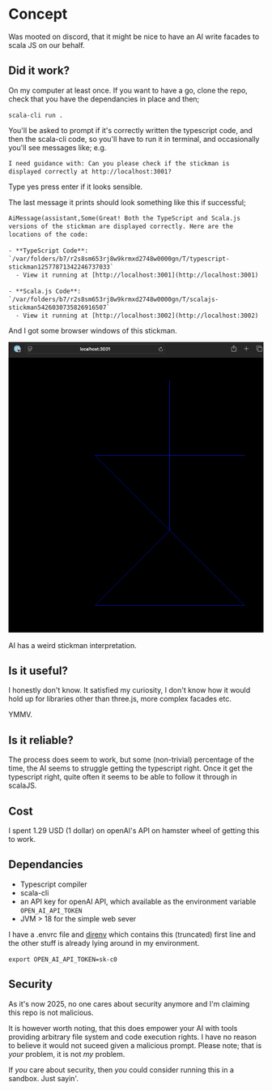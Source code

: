 # Concept

Was mooted on discord, that it might be nice to have an AI write facades to scala JS on our behalf.

## Did it work?

On my computer at least once. If you want to have a go, clone the repo, check that you have the dependancies in place and then;

`scala-cli run .`

You'll be asked to prompt if it's correctly written the typescript code, and then the scala-cli code, so you'll have to run it in terminal, and occasionally you'll see messages like;
e.g.

```
I need guidance with: Can you please check if the stickman is displayed correctly at http://localhost:3001?
```
Type yes press enter if it looks sensible.

The last message it prints should look something like this if successful;

```
AiMessage(assistant,Some(Great! Both the TypeScript and Scala.js versions of the stickman are displayed correctly. Here are the locations of the code:

- **TypeScript Code**: `/var/folders/b7/r2s8sm653rj8w9krmxd2748w0000gn/T/typescript-stickman12577871342246737033`
  - View it running at [http://localhost:3001](http://localhost:3001)

- **Scala.js Code**: `/var/folders/b7/r2s8sm653rj8w9krmxd2748w0000gn/T/scalajs-stickman5426030735826916507`
  - View it running at [http://localhost:3002](http://localhost:3002)

```

And I got some browser windows of this stickman.

![alt text](image.png)

AI has a weird stickman interpretation.

## Is it useful?

I honestly don't know. It satisfied my curiosity, I don't know how it would hold up for libraries other than three.js, more complex facades etc.

YMMV.

## Is it reliable?

The process does seem to work, but some (non-trivial) percentage of the time, the AI seems to struggle getting the typescript right. Once it get the typescript right, quite often it seems to be able to follow it through in scalaJS.

## Cost

I spent 1.29 USD (1 dollar) on openAI's API on hamster wheel of getting this to work.

## Dependancies

- Typescript compiler
- scala-cli
- an API key for openAI API, which available as the environment variable `OPEN_AI_API_TOKEN`
- JVM > 18 for the simple web sever

I have a .envrc file and [direnv](https://direnv.net) which contains this (truncated) first line and the other stuff is already lying around in my environment.

`export OPEN_AI_API_TOKEN=sk-c0`

## Security

As it's now 2025, no one cares about security anymore and I'm claiming this repo is not malicious.

It is however worth noting, that this does empower your AI with tools providing arbitrary file system and code execution rights. I have no reason to believe it would not suceed given a malicious prompt. Please note; that is _your_ problem, it is not _my_ problem.

If _you_ care about security, then _you_ could consider running this in a sandbox. Just sayin'.
